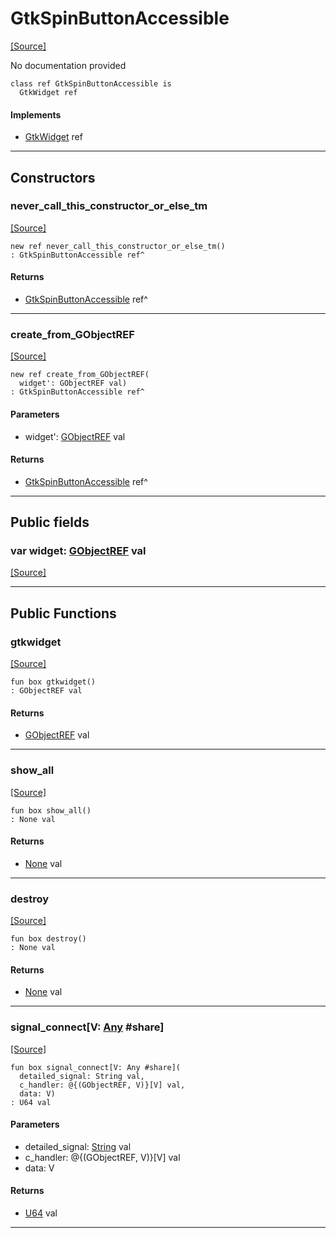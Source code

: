 # GtkSpinButtonAccessible
<span class="source-link">[[Source]](src/gtk3/GtkSpinButtonAccessible.md#L6)</span>

No documentation provided


```pony
class ref GtkSpinButtonAccessible is
  GtkWidget ref
```

#### Implements

* [GtkWidget](gtk3-GtkWidget.md) ref

---

## Constructors

### never_call_this_constructor_or_else_tm
<span class="source-link">[[Source]](src/gtk3/GtkSpinButtonAccessible.md#L13)</span>


```pony
new ref never_call_this_constructor_or_else_tm()
: GtkSpinButtonAccessible ref^
```

#### Returns

* [GtkSpinButtonAccessible](gtk3-GtkSpinButtonAccessible.md) ref^

---

### create_from_GObjectREF
<span class="source-link">[[Source]](src/gtk3/GtkSpinButtonAccessible.md#L16)</span>


```pony
new ref create_from_GObjectREF(
  widget': GObjectREF val)
: GtkSpinButtonAccessible ref^
```
#### Parameters

*   widget': [GObjectREF](gtk3-..-gobject-GObjectREF.md) val

#### Returns

* [GtkSpinButtonAccessible](gtk3-GtkSpinButtonAccessible.md) ref^

---

## Public fields

### var widget: [GObjectREF](gtk3-..-gobject-GObjectREF.md) val
<span class="source-link">[[Source]](src/gtk3/GtkSpinButtonAccessible.md#L10)</span>



---

## Public Functions

### gtkwidget
<span class="source-link">[[Source]](src/gtk3/GtkSpinButtonAccessible.md#L12)</span>


```pony
fun box gtkwidget()
: GObjectREF val
```

#### Returns

* [GObjectREF](gtk3-..-gobject-GObjectREF.md) val

---

### show_all
<span class="source-link">[[Source]](src/gtk3/GtkWidget.md#L4)</span>


```pony
fun box show_all()
: None val
```

#### Returns

* [None](builtin-None.md) val

---

### destroy
<span class="source-link">[[Source]](src/gtk3/GtkWidget.md#L7)</span>


```pony
fun box destroy()
: None val
```

#### Returns

* [None](builtin-None.md) val

---

### signal_connect\[V: [Any](builtin-Any.md) #share\]
<span class="source-link">[[Source]](src/gtk3/GtkWidget.md#L10)</span>


```pony
fun box signal_connect[V: Any #share](
  detailed_signal: String val,
  c_handler: @{(GObjectREF, V)}[V] val,
  data: V)
: U64 val
```
#### Parameters

*   detailed_signal: [String](builtin-String.md) val
*   c_handler: @{(GObjectREF, V)}[V] val
*   data: V

#### Returns

* [U64](builtin-U64.md) val

---

